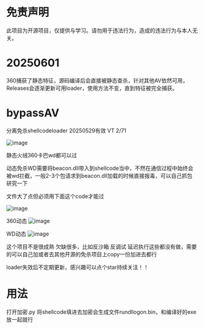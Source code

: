 # 免责声明
此项目为开源项目，仅提供与学习。请勿用于违法行为，造成的违法行为与本人无关。

# 20250601
360捕获了静态特征，源码编译后会直接被静态查杀，针对其他AV依然可用，Releases会逐渐更新可用loader，使用方法不变，直到特征被完全捕获。

# bypassAV
分离免杀shellcodeloader 20250529有效 VT 2/71

![image](https://github.com/user-attachments/assets/e7023bcd-1cbf-449f-b4e7-0a24d6f338cb)

静态火绒360卡巴wd都可以过

动态免杀WD需要将beacon.dll带入到shellcode当中，不然在通信过程中始终会被wd拦截，一般2-3个包请求到beacon.dll加载的时候直接报毒，可以自己抓包研究一下

文件大了点但必须用下面这个code才能过

![image](https://github.com/user-attachments/assets/38bcd517-5b49-41c2-9d8a-207b1fc1acdd)


360动态
![image](https://github.com/user-attachments/assets/64d51dfb-a256-47af-b3a6-245cfb9fc8e6)

WD动态
![image](https://github.com/user-attachments/assets/d634e2f1-118a-44b4-b526-e16d119a58be)

这个项目不是很成熟 欠缺很多，比如反沙箱 反调试 延迟执行这些都没有做，需要的可以自己加或者去其他开源的免杀项目上copy一份加进去都行

loader失效后不定期更新，感兴趣可以点个star持续关注！！
# 用法
打开加密.py 将shellcode填进去加密会生成文件rundllogon.bin，和编译好的exe放一起就行
